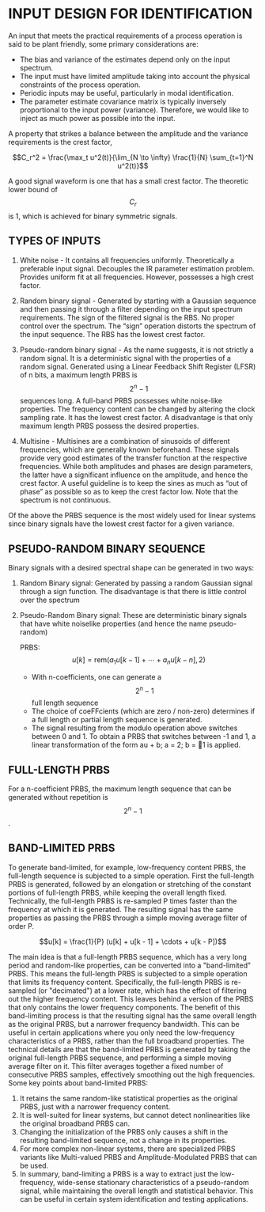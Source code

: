 # INPUT DESIGN FOR IDENTIFICATION

An input that meets the practical requirements of a process 
operation is said to be plant friendly, some primary 
considerations are:

- The bias and variance of the estimates depend only on the input
spectrum.
- The input must have limited amplitude taking into account the 
physical constraints of the process operation.
- Periodic inputs may be useful, particularly in modal identification.
- The parameter estimate covariance matrix is typically inversely proportional 
to the input power (variance). Therefore, we would like to inject as much power 
as possible into the input.

A property that strikes a balance between the amplitude and the variance requirements is the crest
factor,

$$C_r^2 = \frac{\max_t u^2(t)}{\lim_{N \to \infty} \frac{1}{N} \sum_{t=1}^N u^2(t)}$$

A good signal waveform is one that has a small crest factor. The theoretic lower bound of $$C_{r}$$ is 1, which is achieved for binary symmetric signals.

## TYPES OF INPUTS

1. White noise - It contains all frequencies uniformly. Theoretically a preferable input signal. Decouples
the IR parameter estimation problem. Provides uniform fit at all frequencies. However,
possesses a high crest factor.

2. Random binary signal - Generated by starting with a Gaussian sequence and then passing it through a
filter depending on the input spectrum requirements. The sign of the filtered signal is the RBS.
No proper control over the spectrum. The “sign” operation distorts the spectrum of the input
sequence. The RBS has the lowest crest factor.

3. Pseudo-random binary signal - As the name suggests, it is not strictly a random signal. It is a deterministic signal with the properties of a random signal. Generated using a Linear Feedback Shift Register (LFSR) of n bits, a maximum length PRBS is $$2^{n} - 1$$ sequences long. A full-band PRBS possesses white noise-like properties. The frequency content can be changed by altering the clock sampling rate. It has the lowest crest factor. A disadvantage is that only maximum length PRBS possess the desired properties.

4. Multisine - Multisines are a combination of sinusoids of different frequencies, which are generally
known beforehand. These signals provide very good estimates of the transfer function at the respective frequencies. While both amplitudes and phases are design parameters, the latter have a significant influence on the amplitude, and hence the crest factor. A useful guideline is to keep
the sines as much as “out of phase” as possible so as to keep the crest factor low. Note that the
spectrum is not continuous.

Of the above the PRBS sequence is the most widely used for linear systems since binary signals
have the lowest crest factor for a given variance.

## PSEUDO-RANDOM BINARY SEQUENCE

Binary signals with a desired spectral shape can be generated in two ways:
1. Random Binary signal: Generated by passing a random Gaussian signal through a sign function.
The disadvantage is that there is little control over the spectrum
2. Pseudo-Random Binary signal: These are deterministic binary signals that have white noiselike
properties (and hence the name pseudo-random)

    PRBS: $$u[k] = \text{rem}(a_1u[k - 1] + \cdots + a_nu[k - n], 2)$$

    - With n-coefficients, one can generate a $$2^{n} - 1$$ full length sequence
    - The choice of coeFFcients (which are zero / non-zero) determines if a full length or partial
      length sequence is generated.
    - The signal resulting from the modulo operation above switches between 0 and 1. To obtain
      a PRBS that switches between -1 and 1, a linear transformation of the form au + b; a =
      2; b = 􀀀1 is applied.

## FULL-LENGTH PRBS

For a n-coefficient PRBS, the maximum length sequence that can be generated without repetition is
$$2^{n} - 1$$.

## BAND-LIMITED PRBS

To generate band-limited, for example, low-frequency content PRBS, the full-length sequence is
subjected to a simple operation. First the full-length PRBS is generated, followed by an elongation
or stretching of the constant portions of full-length PRBS, while keeping the overall length fixed.
Technically, the full-length PRBS is re-sampled P times faster than the frequency at which it is generated.
The resulting signal has the same properties as passing the PRBS through a simple moving
average filter of order P.

$$u[k] = \frac{1}{P} (u[k] + u[k - 1] + \cdots + u[k - P])$$

The main idea is that a full-length PRBS sequence, which has a very long period and random-like properties, can be converted into a "band-limited" PRBS. This means the full-length PRBS is subjected to a simple operation that limits its frequency content.
Specifically, the full-length PRBS is re-sampled (or "decimated") at a lower rate, which has the effect of filtering out the higher frequency content. This leaves behind a version of the PRBS that only contains the lower frequency components.
The benefit of this band-limiting process is that the resulting signal has the same overall length as the original PRBS, but a narrower frequency bandwidth. This can be useful in certain applications where you only need the low-frequency characteristics of a PRBS, rather than the full broadband properties.
The technical details are that the band-limited PRBS is generated by taking the original full-length PRBS sequence, and performing a simple moving average filter on it. This filter averages together a fixed number of consecutive PRBS samples, effectively smoothing out the high frequencies.
Some key points about band-limited PRBS:
1. It retains the same random-like statistical properties as the original PRBS, just with a narrower frequency content.
2. It is well-suited for linear systems, but cannot detect nonlinearities like the original broadband PRBS can.
3. Changing the initialization of the PRBS only causes a shift in the resulting band-limited sequence, not a change in its properties.
4. For more complex non-linear systems, there are specialized PRBS variants like Multi-valued PRBS and Amplitude-Modulated PRBS that can be used.
5. In summary, band-limiting a PRBS is a way to extract just the low-frequency, wide-sense stationary characteristics of a pseudo-random signal, while maintaining the overall length and statistical behavior. This can be useful in certain system identification and testing applications.
